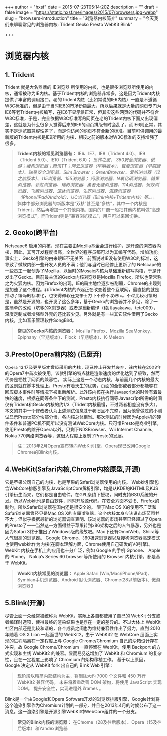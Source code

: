 +++
author = "hxsf"
date = 2015-07-28T05:14:20Z
description = ""
draft = false
image = "https://static.hxsf.me/images/2015/07/browsers.jpg-webp"
slug = "browsers-introduction"
title = "浏览器内核简介"
summary = "今天我们来聊聊常见的浏览器内核: Trident Geoko Presto WebKit Blink"

+++
# 浏览器内核

## 1. Trident

Trident 就是大名鼎鼎的 IE浏览器 所使用的内核，也是很多浏览器所使用的内核，通常被称为IE内核。基于Trident内核的浏览器非常多，这是因为Trident内核提供了丰富的调用接口。老的Trident内核（比如常说的IE6内核）一直是不遵循W3C标准的，但是由于当时IE6的市场份额最大，所以后果就是大量的网页专门为IE6等老Trident内核编写，在IE6下显示很正常，但其实这些网页的代码并不符合W3C标准，于是，完全依据W3C标准写的网页在老的Trident内核下面又出现偏差，这就是为什么很多人觉得后来的IE9的网页排版有时会乱了，而IE6则正常，其实不是浏览器兼容性差了，而是你访问的网页不符合新的标准。目前可供调用的最新版的Trident内核是IE9所用的内核，相较之前的版本对W3C标准的支持增强了很多。

> **Trident内核的常见浏览器有：**
> IE6、IE7、IE8（Trident 4.0）、IE9（Trident 5.0）、IE10（Trident 6.0）；
> *世界之窗、 360安全浏览器、傲游；搜狗浏览器；腾讯TT；阿云浏览器（早期版本）、百度浏览器（早期版本）、瑞星安全浏览器、Slim Browser； GreenBrowser、爱帆浏览器（12 之前版本）、115浏览器、155浏览器； 闪游浏览器、N氧化碳浏览器、糖果浏览器、彩虹浏览器、瑞影浏览器、勇者无疆浏览器、114浏览器、蚂蚁浏览器、飞腾浏览器、速达浏览器、佐罗浏览器、海豚浏览器（iPhone/iPad/Android）、UC浏览器（Blink内核+Trident内核）等。。。*
> 斜体中部分浏览器的新版本是“双核”甚至是“多核”，其中一个内核是Trident，然后再增加一个其他内核。国内的厂商一般把其他内核叫做“高速浏览模式”，而Trident则是“兼容浏览模式”，用户可以来回切换。

## 2. Geoko(跨平台)

Netscape6 启用的内核，现在主要由Mozilla基金会进行维护，是开源的浏览器内核，因此，其可开发程度很高，全世界的程序员都可以为其编写代码，增加功能。事实上，Gecko引擎的由来跟IE不无关系，前面说过IE没有使用W3C的标准，这导致了微软内部一些开发人员的不满；他们与当时已经停止更新了的 Netscape的一些员工一起创办了Mozilla，以当时的Mosaic内核为基础重新编写内核，于是开发出了Gecko。目前最主流的Gecko内核浏览器是Mozilla Firefox，所以也常常称之为火狐内核。因为Firefox的出现，IE的霸主地位逐步被削弱，Chrome的出现则是加速了这个进程。非Trident内核的兴起正在改变着整个互联网，最直接的就是推动了编码的标准化，也使得微软在竞争压力下不得不改进IE。不过比较可惜的是，虽然是开源的，也开发了这么多年，基于Gecko的浏览器并不多见，除了一些简单的改动（坑爹的X浏览器）或者是重新编译（绫川ayakawa、tete009），深度定制或者增强型外壳的还比较少见。另外就是有一些其它软件借用了Gecko内核，比如音乐管理软件SongBird。

> **常见的Gecko内核的浏览器：**
> Mozilla Firefox、Mozilla SeaMonkey、Epiphany（早期版本）、Flock（早期版本）、K-Meleon

## 3.Presto(Opera前内核) (已废弃)

Opera 12.17及更早版本曾经采用的内核，现已停止开发并废弃，该内核在2003年的Opera7中首次被使用，该款引擎的特点就是渲染速度的优化达到了极致，然而代价是牺牲了网页的兼容性。
实际上这是一个动态内核，与前面几个内核的最大的区别就在脚本处理上，Presto有着天生的优势，页面的全部或者部分都能够在回应脚本事件时等情况下被重新解析。此外该内核在执行Javascrīpt的时候有着最快的速度，根据在同等条件下的测试，Presto内核执行同等Javascrīpt所需的时间仅有Trident和Gecko内核的约1/3（Trident内核最慢，不过两者相差没有多大），本文的其中一个修改者认为上述测试信息过于老旧且不完整，因为他曾做过的小测试显示Presto部分快部分慢，各内核总体相当。那次测试的时候因为Apple机的硬件条件和普通PC机不同所以没有测试WebCore内核。只可惜Presto是商业引擎，使用Presto的除开Opera以外，只剩下NDSBrowser、Wii Internet Channle、Nokia 770网络浏览器等，这很大程度上限制了Presto的发展。

> 注：2013年2月Opera宣布转向WebKit引擎，Opera现已改用Google Chrome的Blink内核。

## 4.WebKit(Safari内核,Chrome内核原型,开源)

它是苹果公司自己的内核，也是苹果的Safari浏览器使用的内核。 Webkit引擎包含WebCore排版引擎及JavaScriptCore解析引擎，均是从KDE的KHTML及KJS引擎衍生而来，它们都是自由软件，在GPL条约下授权，同时支持BSD系统的开发。所以Webkit也是自由软件，同时开放源代码。在安全方面不受IE、Firefox的制约，所以Safari浏览器在国内还是很安全的。
限于Mac OS X的使用不广泛和Safari浏览器曾经只是Mac OS X的专属浏览器，这个内核本身应该说市场范围并不大；但似乎根据最新的浏览器调查表明，该浏览器的市场甚至已经超过了Opera的Presto了——当然这一方面得益于苹果转到x86架构之后的人气暴涨，另外也是因为Safari 3终于推出了Windows版的缘故吧。Mac下还有OmniWeb、Shiira等人气很高的浏览器。
Google Chrome、360极速浏览器以及搜狗浏览器高速模式也使用webkit作为内核(在脚本理解方面，Chrome使用自己研发的V8引擎)。WebKit 内核在手机上的应用也十分广泛，例如 Google 的手机 Gphone、 Apple 的iPhone， Nokia’s Series 60 browser 等所使用的 Browser 内核引擎，都是基于 WebKit。

> **WebKit内核常见的浏览器：**
> Apple Safari (Win/Mac/iPhone/iPad)、Symbian手机浏览器、Android 默认浏览器、Chrome(28以前版本)、傲游浏览器3

## 5.Blink(开源)
尽管上面一众经常被统称为 WebKit，实际上各自都使用了自己的 WebKit 分支或者编译时选项，使得最终的渲染结果也是存在一定的差异的。不过大体上 WebKit 社区内部还是比较和谐的，各个成员之间也为维持兼容性作出了努力，直到 2010 年随着 OS X Lion 一起面世的 WebKit2。由于 WebKit2 在 WebCore 层面上实现的进程隔离在一定程度上与 Google Chrome/Chromium 自己的沙箱设计存在冲突，故 Google Chrome/Chromium 一直停留在 WebKit，使用 Backport 的方式实现和主线 WebKit2 的兼容。显而易见这增加了 WebKit 和 Chromium 的复杂性，且在一定程度上影响了 Chromium 的架构移植工作。
基于以上原因，Google 决定从 WebKit fork 出自己的 Blink Web 引擎：

> 现阶段以精简内部结构为主，将删除大约 7000 个文件和 450 万行 WebKit2 兼容代码。
> 未来将着重改善 DOM 架构，将使用 JavaScript 实现 DOM。
> 提升安全性，实现进程外 iframes 。

Blink是一个由Google和Opera Software开发的浏览器排版引擎，Google计划将这个渲染引擎作为Chromium计划的一部分，并且在2013年4月的时候公布了这一消息。这一渲染引擎是开源引擎WebKit中WebCore组件的一个分支。

> **常见的Blink内核的浏览器：**
> 在Chrome（28及往后版本）、Opera（15及往后版本）和Yandex浏览器

